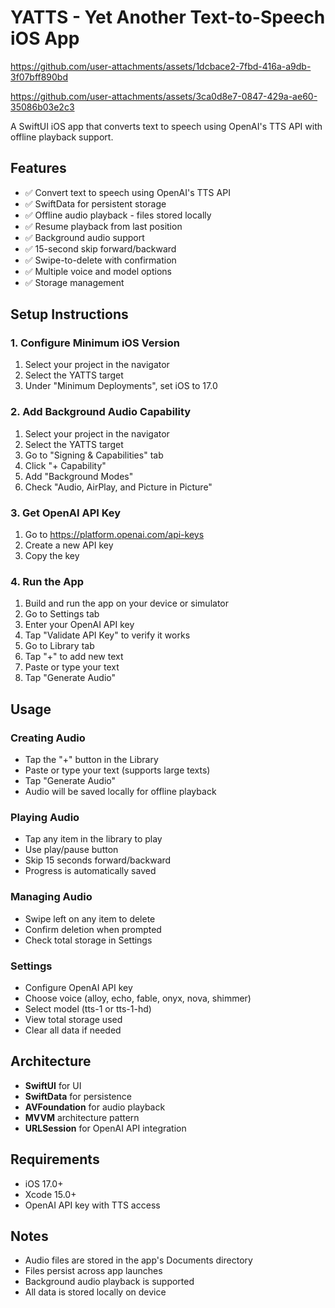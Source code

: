 # YATTS - Yet Another Text-to-Speech iOS App


https://github.com/user-attachments/assets/1dcbace2-7fbd-416a-a9db-3f07bff890bd

https://github.com/user-attachments/assets/3ca0d8e7-0847-429a-ae60-35086b03e2c3

A SwiftUI iOS app that converts text to speech using OpenAI's TTS API with offline playback support.

## Features






- ✅ Convert text to speech using OpenAI's TTS API
- ✅ SwiftData for persistent storage
- ✅ Offline audio playback - files stored locally
- ✅ Resume playback from last position
- ✅ Background audio support
- ✅ 15-second skip forward/backward
- ✅ Swipe-to-delete with confirmation
- ✅ Multiple voice and model options
- ✅ Storage management

## Setup Instructions

### 1. Configure Minimum iOS Version

1. Select your project in the navigator
2. Select the YATTS target
3. Under "Minimum Deployments", set iOS to 17.0

### 2. Add Background Audio Capability

1. Select your project in the navigator
2. Select the YATTS target
3. Go to "Signing & Capabilities" tab
4. Click "+ Capability"
5. Add "Background Modes"
6. Check "Audio, AirPlay, and Picture in Picture"

### 3. Get OpenAI API Key

1. Go to https://platform.openai.com/api-keys
2. Create a new API key
3. Copy the key

### 4. Run the App

1. Build and run the app on your device or simulator
2. Go to Settings tab
3. Enter your OpenAI API key
4. Tap "Validate API Key" to verify it works
5. Go to Library tab
6. Tap "+" to add new text
7. Paste or type your text
8. Tap "Generate Audio"

## Usage

### Creating Audio
- Tap the "+" button in the Library
- Paste or type your text (supports large texts)
- Tap "Generate Audio"
- Audio will be saved locally for offline playback

### Playing Audio
- Tap any item in the library to play
- Use play/pause button
- Skip 15 seconds forward/backward
- Progress is automatically saved

### Managing Audio
- Swipe left on any item to delete
- Confirm deletion when prompted
- Check total storage in Settings

### Settings
- Configure OpenAI API key
- Choose voice (alloy, echo, fable, onyx, nova, shimmer)
- Select model (tts-1 or tts-1-hd)
- View total storage used
- Clear all data if needed

## Architecture

- **SwiftUI** for UI
- **SwiftData** for persistence
- **AVFoundation** for audio playback
- **MVVM** architecture pattern
- **URLSession** for OpenAI API integration

## Requirements

- iOS 17.0+
- Xcode 15.0+
- OpenAI API key with TTS access

## Notes

- Audio files are stored in the app's Documents directory
- Files persist across app launches
- Background audio playback is supported
- All data is stored locally on device
